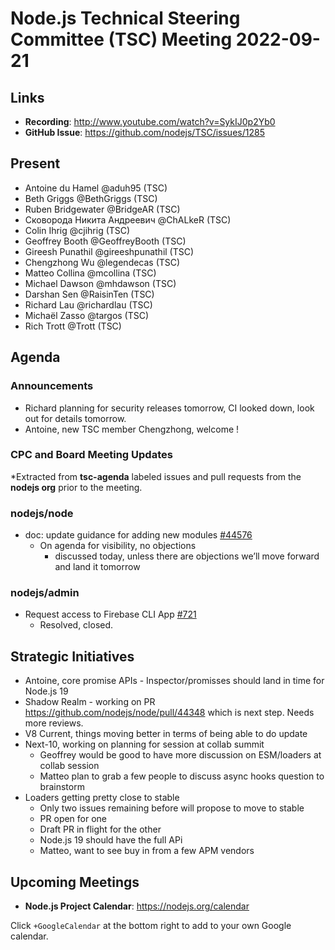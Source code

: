 # Node.js Technical Steering Committee (TSC) Meeting 2022-09-21

## Links

* **Recording**:  <http://www.youtube.com/watch?v=SykIJ0p2Yb0>
* **GitHub Issue**: <https://github.com/nodejs/TSC/issues/1285> 

## Present

* Antoine du Hamel @aduh95 (TSC)
* Beth Griggs @BethGriggs (TSC)
* Ruben Bridgewater @BridgeAR (TSC)
* Сковорода Никита Андреевич @ChALkeR (TSC)
* Colin Ihrig @cjihrig (TSC)
* Geoffrey Booth @GeoffreyBooth (TSC)
* Gireesh Punathil @gireeshpunathil (TSC)
* Chengzhong Wu @legendecas (TSC)
* Matteo Collina @mcollina (TSC)
* Michael Dawson @mhdawson (TSC)
* Darshan Sen @RaisinTen (TSC)
* Richard Lau @richardlau (TSC)
* Michaël Zasso @targos (TSC)
* Rich Trott @Trott (TSC)

## Agenda

### Announcements

* Richard planning for security releases tomorrow, CI looked down, look out for details tomorrow.
* Antoine, new TSC member Chengzhong, welcome !

### CPC and Board Meeting Updates

*Extracted from **tsc-agenda** labeled issues and pull requests from the **nodejs org** prior to the meeting.

### nodejs/node

* doc: update guidance for adding new modules [#44576](https://github.com/nodejs/node/pull/44576)
  * On agenda for visibility, no objections
    * discussed today, unless there are objections we’ll move forward and land it tomorrow

### nodejs/admin

* Request access to Firebase CLI App [#721](https://github.com/nodejs/admin/issues/721)
  * Resolved, closed.

## Strategic Initiatives

* Antoine, core promise APIs - Inspector/promisses should land in time for Node.js 19
* Shadow Realm - working on PR  <https://github.com/nodejs/node/pull/44348> which is next step.
   Needs more reviews.
* V8 Current, things moving better in terms of being able to do update
* Next-10, working on planning for session at collab summit
  * Geoffrey would be good to have more discussion on ESM/loaders at collab session
  * Matteo plan to grab a few people to discuss async hooks question to brainstorm
* Loaders getting pretty close to stable
  * Only two issues remaining before will propose to move to stable
  * PR open for one
  * Draft PR in flight for the other
  * Node.js 19 should have the full APi
  * Matteo, want to see buy in from a few APM vendors

## Upcoming Meetings

* **Node.js Project Calendar**: <https://nodejs.org/calendar>

Click `+GoogleCalendar` at the bottom right to add to your own Google calendar.
